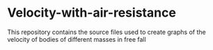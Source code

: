 # Velocity-with-air-resistance
This repository contains the source files used to create graphs of the velocity of bodies of different masses in free fall
